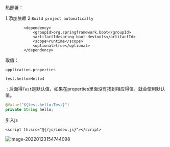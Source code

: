 热部署：

1.添加依赖 2.`Build project automatically`

```
        <dependency>
            <groupId>org.springframework.boot</groupId>
            <artifactId>spring-boot-devtools</artifactId>
            <scope>runtime</scope>
            <optional>true</optional>
        </dependency>
```

取值：

`application.properties`

```properties
test.hello=Hello4
```

`：`后面得`Test`是默认值，如果在properties里面没有找到相应得值。就会使用默认值。

```java
@Value("${test.hello:Test}")
private String hello;
```



引入js

```
<script th:src="@{/js/index.js}"></script>
```

![image-20220123154744098](https://cdn.jsdelivr.net/gh/dlagez/img@master/image-20220123154744098.png)

